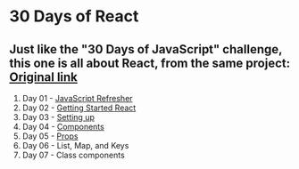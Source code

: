 # 30 Days of React

## Just like the "30 Days of JavaScript" challenge, this one is all about React, from the same project: [Original link](https://github.com/Asabeneh/30-Days-Of-React)

1. Day 01 - [JavaScript Refresher](https://github.com/fmarga/30DaysOfReact/tree/master/day01)
2. Day 02 - [Getting Started React](https://github.com/fmarga/30DaysOfReact/tree/master/day02)
3. Day 03 - [Setting up](https://github.com/fmarga/30DaysOfReact/tree/master/day03)
4. Day 04 - [Components](https://github.com/fmarga/30DaysOfReact/tree/master/day04)
5. Day 05 - [Props](https://github.com/fmarga/30DaysOfReact/tree/master/day05)
6. Day 06 - List, Map, and Keys
7. Day 07 - Class components
